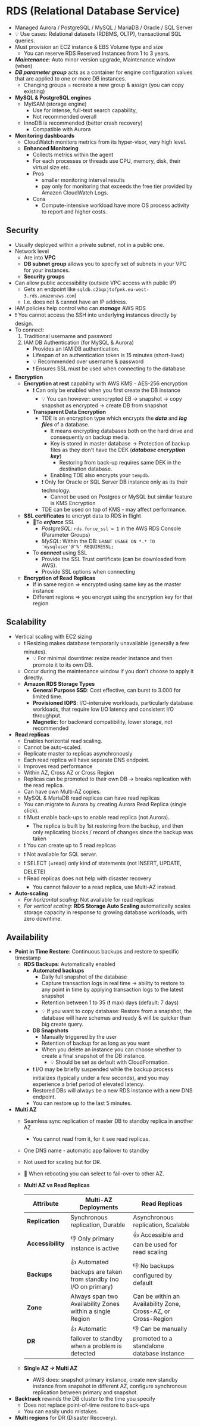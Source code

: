 # RDS (Relational Database Service)

- Managed Aurora / PostgreSQL / MySQL / MariaDB / Oracle / SQL Server
- 💡 Use cases: Relational datasets (RDBMS, OLTP), transactional SQL queries.
- Must provision an EC2 instance & EBS Volume type and size
  - You can reserve RDS Reserved Instances from 1 to 3 years.
- ***Maintenance***: Auto minor version upgrade, Maintenance window (when)
- ***DB parameter group*** acts as a container for engine configuration values that are applied to one or more DB instances.
  - Changing groups = recreate a new group & assign (you can copy existing)
- **MySQL & PostgreSQL engines**
  - MyISAM (storage engine)
    - Use for intense, full-text search capability,
    - Not recommended overall
  - InnoDB is recommended (better crash recovery)
    - Compatible with Aurora
- **Monitoring dashboards**
  - CloudWatch monitors metrics from its hyper-visor, very high level.
  - **Enhanced Monitoring**
    - Collects metrics within the agent
    - For each processes or threads use CPU, memory, disk, their virtual size etc.
    - Pros
      - smaller monitoring interval results
      - pay only for monitoring that exceeds the free tier provided by Amazon CloudWatch Logs.
    - Cons
      - Compute-intensive workload have more OS process activity to report and higher costs.

## Security

- Usually deployed within a private subnet, not in a public one.
- Network level
  - Are into **VPC**
  - **DB subnet group** allows you to specify set of subnets in your VPC for your instances.
  - **Security groups**
- Can allow public accessibility (outside VPC access with public IP)
  - Gets an endpoint like `sqldb.c2bqxjtofpnk.eu-west-3.rds.amazonaws.com`)
  - I.e. does not & cannot have an IP address.
- IAM policies help control who can ***manage*** AWS RDS
- ❗ You cannot access the SSH into underlying instances directly by design.
- To connect:
  1. Traditional username and password
  2. IAM DB Authentication (for MySQL & Aurora)
     - Provides an IAM DB authentication.
     - Lifespan of an authentication token is 15 minutes (short-lived)
     - 💡 Recommended over username & password
     - ❗ Ensures SSL must be used when connecting to the database
- **Encryption**
  - **Encryption at rest** capability with AWS KMS - AES-256 encryption
    - ❗ Can only be enabled when you first create the DB instance
      - 💡 You can however: unencrypted EB -> snapshot -> copy snapshot as encrypted -> create DB from snapshot
    - **Transparent Data Encryption**
      - TDE is an encryption type which encrypts the ***data*** and ***log files*** of a database.
        - It means encrypting databases both on the hard drive and consequently on backup media.
        - Key is stored in master database -> Protection of backup files as they don't have the DEK (***database encryption key***)
          - Restoring from back-up requires same DEK in the destination database.
        - Enabling TDE also encrypts your `tempdb`.
      - ❗ Only for Oracle or SQL Server DB instance only as its their technology.
        - Cannot be used on Postgres or MySQL but similar feature is KMS Encryption
      - TDE can be used on top of KMS - may affect performance.
  - **SSL certificates** to encrypt data to RDS in flight
    - 📝To ***enforce*** SSL
      - *PostgreSQL*: `rds.force_ssl = 1` in the AWS RDS Console (Parameter Groups)
      - *MySQL*: Within the DB: `GRANT USAGE ON *.* TO 'mysqluser'@'%' REQUIRESSL;`
    - To ***connect*** using SSL
      - Provide the SSL Trust certificate (can be downloaded from AWS).
      - Provide SSL options when connecting
  - **Encryption of Read Replicas**
    - If in same region => encrypted using same key as the master instance
    - Different regions => you encrypt using the encryption key for that region

## Scalability

- Vertical scaling with EC2 sizing
  - ❗ Resizing makes database temporarily unavailable (generally a few minutes).
    - 💡 For minimal downtime: resize reader instance and then promote it to its own DB.
  - Occur during the maintenance window if you don't choose to apply it directly.
  - **Amazon RDS Storage Types**
    - **General Purpose SSD**: Cost effective, can burst to 3.000 for limited time.
    - **Provisioned IOPS**: I/O-intensive workloads, particularly database workloads, that require low I/O latency and consistent I/O throughput.
    - **Magnetic**: for backward compatibility, lower storage, not recommended
- **Read replicas**
  - Enables horizontal read scaling.
  - Cannot be auto-scaled.
  - Replicate master to replicas asynchronously
  - Each read replica will have separate DNS endpoint.
  - Improves read performance
  - Within AZ, Cross AZ or Cross Region
  - Replicas can be promoted to their own DB -> breaks replication with the read replica.
  - Can have own Multi-AZ copies.
  - MySQL & MariaDB read replicas can have read replicas
  - You can migrate to Aurora by creating Aurora Read Replica (single click).
  - ❗ Must enable back-ups to enable read replica (not Aurora).
    - The replica is built by 1st restoring from the backup, and then only replicating blocks / record of changes since the backup was taken
  - ❗ You can create up to 5 read replicas
  - ❗ Not available for SQL server.
  - ❗ SELECT (=read) only kind of statements (not INSERT, UPDATE, DELETE)
  - ❗ Read replicas does not help with disaster recovery
    - You cannot failover to a read replica, use Multi-AZ instead.
- **Auto-scaling**
  - *For horizontal scaling*: Not available for read replicas
  - *For vertical scaling*: **RDS Storage Auto Scaling** automatically scales storage capacity in response to growing database workloads, with zero downtime.

## Availability

- **Point in Time Restore**: Continuous backups and restore to specific timestamp
  - **RDS Backups**: Automatically enabled
    - **Automated backups**
      - Daily full snapshot of the database
      - Capture transaction logs in real time -> ability to restore to any point in time by applying transaction logs to the latest snapshot
      - Retention between 1 to 35 (❗ max) days (default: 7 days)
      - 💡 If you want to copy database: Restore from a snapshot, the database will have schemas and ready & will be quicker than big create query.
    - **DB Snapshots**
      - Manually triggered by the user
      - Retention of backup for as long as you want
      - When you delete an instance you can choose whether to create a final snapshot of the DB instance.
        - 💡 Should be set as default with CloudFormation.
    - ❗ I/O may be briefly suspended while the backup process initializes (typically under a few seconds), and you may experience a brief period of elevated latency.
    - Restored DBs will always be a new RDS instance with a new DNS endpoint.
    - You can restore up to the last 5 minutes.
- **Multi AZ**
  - Seamless sync replication of master DB to standby replica in another AZ
    - You cannot read from it, for it see read replicas.
  - One DNS name - automatic app failover to standby
  - Not used for scaling but for DR.
  - 📝 When rebooting you can select to fail-over to other AZ.
  - **Multi AZ vs Read Replicas**

    | Attribute | Multi-AZ Deployments | Read Replicas |
    | --------- | -------------------- | ------------- |
    | **Replication** | Synchronous replication, Durable | Asynchronous replication, Scalable |
    | **Accessibility** | 👎 Only primary instance is active | 👍 Accessible and can be used for read scaling |
    | **Backups** | 👍 Automated backups are taken from standby (no I/O on primary) | 👎 No backups configured by default |
    | **Zone** | Always span two Availability Zones within a single Region | Can be within an Availability Zone, Cross-AZ, or Cross-Region |
    | **DR** | 👍 Automatic failover to standby when a problem is detected | 👎 Can be manually promoted to a standalone database instance |
  - **Single AZ -> Multi AZ**
    - AWS does: snapshot primary instance, create new standby instance from snapshot in different AZ, configure synchronous replication between primary and snapshot.
- **Backtrack** rewinds the DB cluster to the time you specify
  - Does not replace point-of-time restore to back-ups
  - You can easily undo mistakes.
- **Multi regions** for DR (Disaster Recovery).
